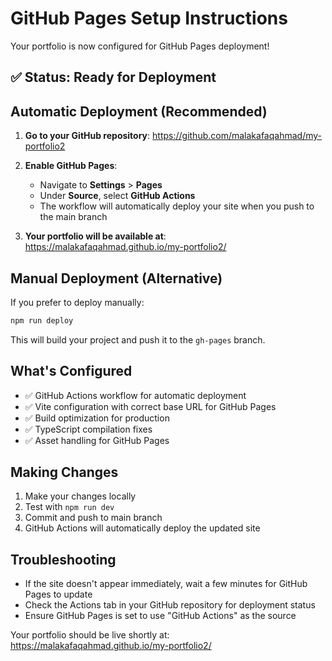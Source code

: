 # GitHub Pages Setup Instructions

Your portfolio is now configured for GitHub Pages deployment!

## ✅ Status: Ready for Deployment 

## Automatic Deployment (Recommended)

1. **Go to your GitHub repository**: https://github.com/malakafaqahmad/my-portfolio2

2. **Enable GitHub Pages**:
   - Navigate to **Settings** > **Pages**
   - Under **Source**, select **GitHub Actions**
   - The workflow will automatically deploy your site when you push to the main branch

3. **Your portfolio will be available at**: https://malakafaqahmad.github.io/my-portfolio2/

## Manual Deployment (Alternative)

If you prefer to deploy manually:

```bash
npm run deploy
```

This will build your project and push it to the `gh-pages` branch.

## What's Configured

- ✅ GitHub Actions workflow for automatic deployment
- ✅ Vite configuration with correct base URL for GitHub Pages
- ✅ Build optimization for production
- ✅ TypeScript compilation fixes
- ✅ Asset handling for GitHub Pages

## Making Changes

1. Make your changes locally
2. Test with `npm run dev`
3. Commit and push to main branch
4. GitHub Actions will automatically deploy the updated site

## Troubleshooting

- If the site doesn't appear immediately, wait a few minutes for GitHub Pages to update
- Check the Actions tab in your GitHub repository for deployment status
- Ensure GitHub Pages is set to use "GitHub Actions" as the source

Your portfolio should be live shortly at: https://malakafaqahmad.github.io/my-portfolio2/
